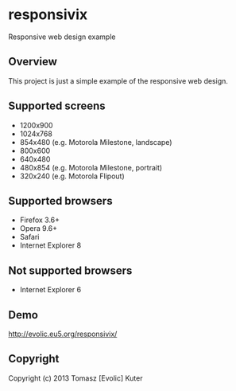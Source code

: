 responsivix
================================
Responsive web design example


Overview
--------------------------------
This project is just a simple example of the responsive web design.


Supported screens
--------------------------------
* 1200x900
* 1024x768
* 854x480 (e.g. Motorola Milestone, landscape)
* 800x600
* 640x480
* 480x854 (e.g. Motorola Milestone, portrait)
* 320x240 (e.g. Motorola Flipout)


Supported browsers
--------------------------------
* Firefox 3.6+
* Opera 9.6+
* Safari
* Internet Explorer 8


Not supported browsers
--------------------------------
* Internet Explorer 6


Demo
--------------------------------
http://evolic.eu5.org/responsivix/


Copyright
--------------------------------
Copyright (c) 2013 Tomasz [Evolic] Kuter